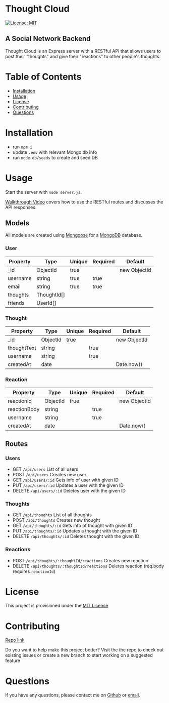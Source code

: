 # Thought Cloud
[![License: MIT](https://img.shields.io/badge/license-MIT-yellow)](https://opensource.org/licenses/MIT)

## A Social Network Backend
Thought Cloud is an Express server with a RESTful API that allows users to post their "thoughts" and give their "reactions" to other people's thoughts.

# Table of Contents
- [Installation](#installation)
- [Usage](#usage)
- [License](#license)
- [Contributing](#contributing)
- [Questions](#questions)

# Installation
- run `npm i`
- update `.env` with relevant Mongo db info
- run `node db/seeds` to create and seed DB


# Usage

Start the server with `node server.js`.

[Walkthrough Video](https://drive.google.com/file/d/1EKbsz3f9MmZf4ZF08oy2e7Cws4jpOmXY/view?usp=sharing) covers how to use the RESTful routes and discusses the API responses.

## Models
All models are created using [Mongoose](https://mongoosejs.com/) for a [MongoDB](https://www.mongodb.com/) database.
### User
| Property | Type | Unique | Required | Default |
|----|----|----|----|----|
| _id | ObjectId | true |  | new ObjectId |
| username | string | true | true |
| email | string | true | true |
| thoughts | ThoughtId[] | 
| friends | UserId[] |
### Thought
| Property | Type | Unique | Required | Default |
|----|----|----|----|----|
| _id | ObjectId | true |  | new ObjectId |
| thoughtText | string | | true |
| username | string | | true
| createdAt | date | | | Date.now()
### Reaction
| Property | Type | Unique | Required | Default |
|----|----|----|----|----|
| reactionId | ObjectId | true |  | new ObjectId |
| reactionBody | string | | true |
| username | string | | true |
| createdAt | date | | | Date.now()

## Routes

### Users
- GET `/api/users` List of all users
- POST `/api/users` Creates new user
- GET `/api/users/:id` Gets info of user with given ID
- PUT `/api/users/:id` Updates a user with the given ID
- DELETE `/api/users/:id` Deletes user with the given ID

### Thoughts
- GET `/api/thoughts` List of all thoughts
- POST `/api/thoughts` Creates new thought
- GET `/api/thoughts/:id` Gets info of thought with given ID
- PUT `/api/thoughts/:id` Updates a thought with the given ID
- DELETE `/api/thoughts/:id` Deletes thought with the given ID

### Reactions
- POST `/api/thoughts/:thoughtId/reactions` Creates new reaction
- DELETE `/api/thoughts/:thoughtId/reactions` Deletes reaction (req.body requires `reactionId`)

# License
This project is provisioned under the [MIT License](https://opensource.org/licenses/MIT)

# Contributing
[Repo link](https://github.com/codewizard-dt/thought-cloud)

Do you want to help make this project better? Visit the the repo to check out existing issues or create a new branch to start working on a suggested feature

# Questions
If you have any questions, please contact me on [Github](https://github.com/codewizard-dt) or [email](mailto:david@codewizard.app).